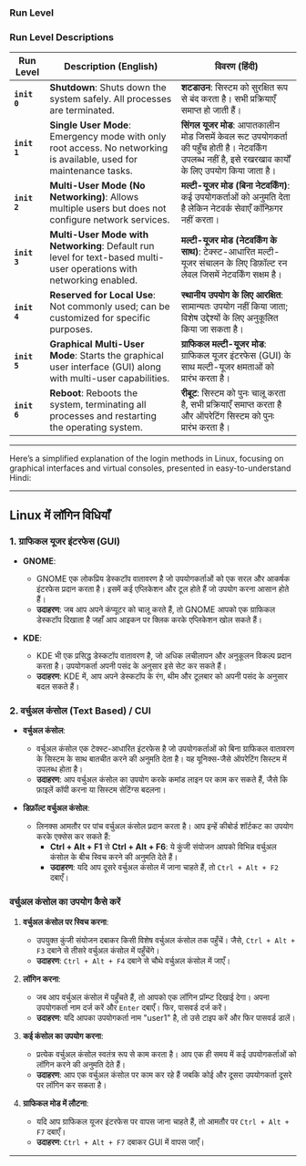 ### Run Level
### Run Level Descriptions

| Run Level | Description (English) | विवरण (हिंदी) |
|-----------|-----------------------|----------------|
| **`init 0`** | **Shutdown**: Shuts down the system safely. All processes are terminated. | **शटडाउन**: सिस्टम को सुरक्षित रूप से बंद करता है। सभी प्रक्रियाएँ समाप्त हो जाती हैं। |
| **`init 1`** | **Single User Mode**: Emergency mode with only root access. No networking is available, used for maintenance tasks. | **सिंगल यूजर मोड**: आपातकालीन मोड जिसमें केवल रूट उपयोगकर्ता की पहुँच होती है। नेटवर्किंग उपलब्ध नहीं है, इसे रखरखाव कार्यों के लिए उपयोग किया जाता है। |
| **`init 2`** | **Multi-User Mode (No Networking)**: Allows multiple users but does not configure network services. | **मल्टी-यूजर मोड (बिना नेटवर्किंग)**: कई उपयोगकर्ताओं को अनुमति देता है लेकिन नेटवर्क सेवाएँ कॉन्फ़िगर नहीं करता। |
| **`init 3`** | **Multi-User Mode with Networking**: Default run level for text-based multi-user operations with networking enabled. | **मल्टी-यूजर मोड (नेटवर्किंग के साथ)**: टेक्स्ट-आधारित मल्टी-यूजर संचालन के लिए डिफ़ॉल्ट रन लेवल जिसमें नेटवर्किंग सक्षम है। |
| **`init 4`** | **Reserved for Local Use**: Not commonly used; can be customized for specific purposes. | **स्थानीय उपयोग के लिए आरक्षित**: सामान्यतः उपयोग नहीं किया जाता; विशेष उद्देश्यों के लिए अनुकूलित किया जा सकता है। |
| **`init 5`** | **Graphical Multi-User Mode**: Starts the graphical user interface (GUI) along with multi-user capabilities. | **ग्राफिकल मल्टी-यूजर मोड**: ग्राफिकल यूजर इंटरफेस (GUI) के साथ मल्टी-यूजर क्षमताओं को प्रारंभ करता है। |
| **`init 6`** | **Reboot**: Reboots the system, terminating all processes and restarting the operating system. | **रीबूट**: सिस्टम को पुनः चालू करता है, सभी प्रक्रियाएँ समाप्त करता है और ऑपरेटिंग सिस्टम को पुनः प्रारंभ करता है। |

---

Here’s a simplified explanation of the login methods in Linux, focusing on graphical interfaces and virtual consoles, presented in easy-to-understand Hindi:

---

## Linux में लॉगिन विधियाँ

### 1. ग्राफिकल यूजर इंटरफेस (GUI)

- **GNOME**:
  - GNOME एक लोकप्रिय डेस्कटॉप वातावरण है जो उपयोगकर्ताओं को एक सरल और आकर्षक इंटरफेस प्रदान करता है। इसमें कई एप्लिकेशन और टूल होते हैं जो उपयोग करना आसान होते हैं।
  - **उदाहरण**: जब आप अपने कंप्यूटर को चालू करते हैं, तो GNOME आपको एक ग्राफिकल डेस्कटॉप दिखाता है जहाँ आप आइकन पर क्लिक करके एप्लिकेशन खोल सकते हैं।

- **KDE**:
  - KDE भी एक प्रसिद्ध डेस्कटॉप वातावरण है, जो अधिक लचीलापन और अनुकूलन विकल्प प्रदान करता है। उपयोगकर्ता अपनी पसंद के अनुसार इसे सेट कर सकते हैं।
  - **उदाहरण**: KDE में, आप अपने डेस्कटॉप के रंग, थीम और टूलबार को अपनी पसंद के अनुसार बदल सकते हैं।

### 2. वर्चुअल कंसोल (Text Based) / CUI

- **वर्चुअल कंसोल**:
  - वर्चुअल कंसोल एक टेक्स्ट-आधारित इंटरफेस है जो उपयोगकर्ताओं को बिना ग्राफिकल वातावरण के सिस्टम के साथ बातचीत करने की अनुमति देता है। यह यूनिक्स-जैसे ऑपरेटिंग सिस्टम में उपलब्ध होता है।
  - **उदाहरण**: आप वर्चुअल कंसोल का उपयोग करके कमांड लाइन पर काम कर सकते हैं, जैसे कि फ़ाइलें कॉपी करना या सिस्टम सेटिंग्स बदलना।

- **डिफ़ॉल्ट वर्चुअल कंसोल**:
  - लिनक्स आमतौर पर पांच वर्चुअल कंसोल प्रदान करता है। आप इन्हें कीबोर्ड शॉर्टकट का उपयोग करके एक्सेस कर सकते हैं:
    - **Ctrl + Alt + F1** से **Ctrl + Alt + F6**: ये कुंजी संयोजन आपको विभिन्न वर्चुअल कंसोल के बीच स्विच करने की अनुमति देते हैं।
    - **उदाहरण**: यदि आप दूसरे वर्चुअल कंसोल में जाना चाहते हैं, तो `Ctrl + Alt + F2` दबाएँ।

### वर्चुअल कंसोल का उपयोग कैसे करें

1. **वर्चुअल कंसोल पर स्विच करना**:
   - उपयुक्त कुंजी संयोजन दबाकर किसी विशेष वर्चुअल कंसोल तक पहुँचें। जैसे, `Ctrl + Alt + F3` दबाने से तीसरे वर्चुअल कंसोल में पहुँचेंगे।
   - **उदाहरण**: `Ctrl + Alt + F4` दबाने से चौथे वर्चुअल कंसोल में जाएँ।

2. **लॉगिन करना**:
   - जब आप वर्चुअल कंसोल में पहुँचते हैं, तो आपको एक लॉगिन प्रॉम्प्ट दिखाई देगा। अपना उपयोगकर्ता नाम दर्ज करें और `Enter` दबाएँ। फिर, पासवर्ड दर्ज करें।
   - **उदाहरण**: यदि आपका उपयोगकर्ता नाम "user1" है, तो उसे टाइप करें और फिर पासवर्ड डालें।

3. **कई कंसोल का उपयोग करना**:
   - प्रत्येक वर्चुअल कंसोल स्वतंत्र रूप से काम करता है। आप एक ही समय में कई उपयोगकर्ताओं को लॉगिन करने की अनुमति देते हैं।
   - **उदाहरण**: आप एक वर्चुअल कंसोल पर काम कर रहे हैं जबकि कोई और दूसरा उपयोगकर्ता दूसरे पर लॉगिन कर सकता है।

4. **ग्राफिकल मोड में लौटना**:
   - यदि आप ग्राफिकल यूजर इंटरफेस पर वापस जाना चाहते हैं, तो आमतौर पर `Ctrl + Alt + F7` दबाएँ।
   - **उदाहरण**: `Ctrl + Alt + F7` दबाकर GUI में वापस जाएँ।

---

